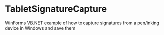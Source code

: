 # TabletSignatureCapture
WinForms VB.NET example of how to capture signatures from a pen/inking device in Windows and save them
